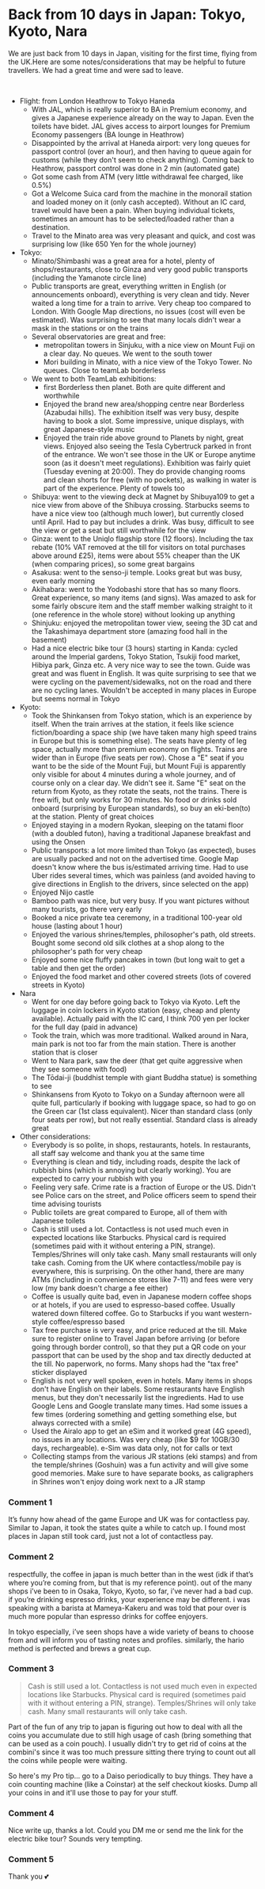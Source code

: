 # Back from 10 days in Japan: Tokyo, Kyoto, Nara

We are just back from 10 days in Japan, visiting for the first time, flying from the UK.Here are some notes/considerations that may be helpful to future travellers. We had a great time and were sad to leave.

&#x200B;

* Flight: from London Heathrow to Tokyo Haneda
   * With JAL, which is really superior to BA in Premium economy, and gives a Japanese experience already on the way to Japan. Even the toilets have bidet. JAL gives access to airport lounges for Premium Economy passengers (BA lounge in Heathrow)
   * Disappointed by the arrival at Haneda airport: very long queues for passport control (over an hour), and then having to queue again for customs (while they don't seem to check anything). Coming back to Heathrow, passport control was done in 2 min (automated gate)
   * Got some cash from ATM (very little withdrawal fee charged, like 0.5%)
   * Got a Welcome Suica card from the machine in the monorail station and loaded money on it (only cash accepted). Without an IC card, travel would have been a pain. When buying individual tickets, sometimes an amount has to be selected/loaded rather than a destination.
   * Travel to the Minato area was very pleasant and quick, and cost was surprising low (like 650 Yen for the whole journey)
* Tokyo:
   * Minato/Shimbashi was a great area for a hotel, plenty of shops/restaurants, close to Ginza and very good public transports (including the Yamanote circle line)
   * Public transports are great, everything written in English (or announcements onboard), everything is very clean and tidy. Never waited a long time for a train to arrive. Very cheap too compared to London. With Google Map directions, no issues (cost will even be estimated). Was surprising to see that many locals didn't wear a mask in the stations or on the trains
   * Several observatories are great and free:
      * metropolitan towers in Sinjuku, with a nice view on Mount Fuji on a clear day. No queues. We went to the south tower
      * Mori building in Minato, with a nice view of the Tokyo Tower. No queues. Close to teamLab borderless
   * We went to both TeamLab exhibitions:
      * first Borderless then planet. Both are quite different and worthwhile
      * Enjoyed the brand new area/shopping centre near Borderless (Azabudai hills). The exhibition itself was very busy, despite having to book a slot. Some impressive, unique displays, with great Japanese-style music
      * Enjoyed the train ride above ground to Planets by night, great views. Enjoyed also seeing the Tesla Cybertruck parked in front of the entrance. We won't see those in the UK or Europe anytime soon (as it doesn't meet regulations). Exhibition was fairly quiet (Tuesday evening at 20:00). They do provide changing rooms and clean shorts for free (with no pockets), as walking in water is part of the experience. Plenty of towels too
   * Shibuya: went to the viewing deck at Magnet by Shibuya109 to get a nice view from above of the Shibuya crossing. Starbucks seems to have a nice view too (although much lower), but currently closed until April. Had to pay but includes a drink. Was busy, difficult to see the view or get a seat but still worthwhile for the view
   * Ginza: went to the Uniqlo flagship store (12 floors). Including the tax rebate (10% VAT removed at the till for visitors on total purchases above around £25), items were about 55% cheaper than the UK (when comparing prices), so some great bargains
   * Asakusa: went to the senso-ji temple. Looks great but was busy, even early morning
   * Akihabara: went to the Yodobashi store that has so many floors. Great experience, so many items (and signs). Was amazed to ask for some fairly obscure item and the staff member walking straight to it (one reference in the whole store) without looking up anything
   * Shinjuku: enjoyed the metropolitan tower view, seeing the 3D cat and the Takashimaya department store (amazing food hall in the basement)
   * Had a nice electric bike tour (3 hours) starting in Kanda: cycled around the Imperial gardens, Tokyo Station, Tsukiji food market, Hibiya park, Ginza etc. A very nice way to see the town. Guide was great and was fluent in English. It was quite surprising to see that we were cycling on the pavement/sidewalks, not on the road and there are no cycling lanes. Wouldn't be accepted in many places in Europe but seems normal in Tokyo
* Kyoto:
   * Took the Shinkansen from Tokyo station, which is an experience by itself. When the train arrives at the station, it feels like science fiction/boarding a space ship (we have taken many high speed trains in Europe but this is something else). The seats have plenty of leg space, actually more than premium economy on flights. Trains are wider than in Europe (five seats per row). Chose a "E" seat if you want to be the side of the Mount Fuji, but Mount Fuji is apparently only visible for about 4 minutes during a whole journey, and of course only on a clear day. We didn't see it. Same "E" seat on the return from Kyoto, as they rotate the seats, not the trains. There is free wifi, but only works for 30 minutes. No food or drinks sold onboard (surprising by European standards), so buy an eki-ben(to) at the station. Plenty of great choices
   * Enjoyed staying in a modern Ryokan, sleeping on the tatami floor (with a doubled futon), having a traditional Japanese breakfast and using the Onsen
   * Public transports: a lot more limited than Tokyo (as expected), buses are usually packed and not on the advertised time. Google Map doesn't know where the bus is/estimated arriving time. Had to use Uber rides several times, which was painless (and avoided having to give directions in English to the drivers, since selected on the app)
   * Enjoyed Nijo castle
   * Bamboo path was nice, but very busy. If you want pictures without many tourists, go there very early
   * Booked a nice private tea ceremony, in a traditional 100-year old house (lasting about 1 hour)
   * Enjoyed the various shrines/temples, philosopher's path, old streets. Bought some second old silk clothes at a shop along to the philosopher's path for very cheap
   * Enjoyed some nice fluffy pancakes in town (but long wait to get a table and then get the order)
   * Enjoyed the food market and other covered streets (lots of covered streets in Kyoto)
* Nara
   * Went for one day before going back to Tokyo via Kyoto. Left the luggage in coin lockers in Kyoto station (easy, cheap and plenty available). Actually paid with the IC card, I think 700 yen per locker for the full day (paid in advance)
   * Took the train, which was more traditional. Walked around in Nara, main park is not too far from the main station. There is another station that is closer
   * Went to Nara park, saw the deer (that get quite aggressive when they see someone with food)
   * The Tōdai-ji (buddhist temple with giant Buddha statue) is something to see
   * Shinkansens from Kyoto to Tokyo on a Sunday afternoon were all quite full, particularly if booking with luggage space, so had to go on the Green car (1st class equivalent). Nicer than standard class (only four seats per row), but not really essential. Standard class is already great
* Other considerations:
   * Everybody is so polite, in shops, restaurants, hotels. In restaurants, all staff say welcome and thank you at the same time
   * Everything is clean and tidy, including roads, despite the lack of rubbish bins (which is annoying but clearly working). You are expected to carry your rubbish with you
   * Feeling very safe. Crime rate is a fraction of Europe or the US. Didn't see Police cars on the street, and Police officers seem to spend their time advising tourists
   * Public toilets are great compared to Europe, all of them with Japanese toilets
   * Cash is still used a lot. Contactless is not used much even in expected locations like Starbucks. Physical card is required (sometimes paid with it without entering a PIN, strange). Temples/Shrines will only take cash. Many small restaurants will only take cash. Coming from the UK where contactless/mobile pay is everywhere, this is surprising. On the other hand, there are many ATMs (including in convenience stores like 7-11) and fees were very low (my bank doesn't charge a fee either)
   * Coffee is usually quite bad, even in Japanese modern coffee shops or at hotels, if you are used to espresso-based coffee. Usually watered down filtered coffee. Go to Starbucks if you want western-style coffee/espresso based
   * Tax free purchase is very easy, and price reduced at the till. Make sure to register online to Travel Japan before arriving (or before going through border control), so that they put a QR code on your passport that can be used by the shop and tax directly deducted at the till. No paperwork, no forms. Many shops had the "tax free" sticker displayed
   * English is not very well spoken, even in hotels. Many items in shops don't have English on their labels. Some restaurants have English menus, but they don't necessarily list the ingredients. Had to use Google Lens and Google translate many times. Had some issues a few times (ordering something and getting something else, but always corrected with a smile)
   * Used the Airalo app to get an eSim and it worked great (4G speed), no issues in any locations. Was very cheap (like $9 for 10GB/30 days, rechargeable). e-Sim was data only, not for calls or text
   * Collecting stamps from the various JR stations (eki stamps) and from the temple/shrines (Goshuin) was a fun activity and will give some good memories. Make sure to have separate books, as caligraphers in Shrines won't enjoy doing work next to a JR stamp

### Comment 1

It’s funny how ahead of the game Europe and UK was for contactless pay. Similar to Japan, it took the states quite a while to catch up. I found most places in Japan still took card, just not a lot of contactless pay.

### Comment 2

respectfully, the coffee in japan is much better than in the west (idk if that’s where you’re coming from, but that is my reference point). out of the many shops i’ve been to in Osaka, Tokyo, Kyoto, so far, i’ve never had a bad cup. if you’re drinking espresso drinks, your experience may be different. i was speaking with a barista at Mameya-Kakeru and was told that pour over is much more popular than espresso drinks for coffee enjoyers. 

In tokyo especially, i’ve seen shops have a wide variety of beans to choose from and will inform you of tasting notes and profiles. similarly, the hario method is perfected and brews a great cup.

### Comment 3

>Cash is still used a lot. Contactless is not used much even in expected locations like Starbucks. Physical card is required (sometimes paid with it without entering a PIN, strange). Temples/Shrines will only take cash. Many small restaurants will only take cash. 

Part of the fun of any trip to japan is figuring out how to deal with all the coins you accumulate due to still high usage of cash (bring something that can be used as a coin pouch). I usually didn't try to get rid of coins at the combini's since it was too much pressure sitting there trying to count out all the coins while people were waiting. 

So here's my Pro tip... go to a Daiso periodically to buy things. They have a coin counting machine (like a Coinstar) at the self checkout kiosks. Dump all your coins in and it'll use those to pay for your stuff.

### Comment 4

Nice write up, thanks a lot. Could you DM me or send me the link for the electric bike tour? Sounds very tempting.

### Comment 5

Thank you 💕


